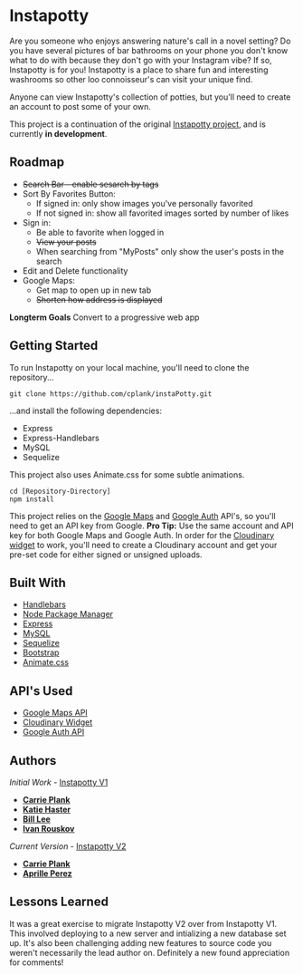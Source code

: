 # Instapotty

Are you someone who enjoys answering nature's call in a novel setting? Do you have several pictures of bar bathrooms on your phone you don't know what to do with because they don't go with your Instagram vibe? If so, Instapotty is for you! Instapotty is a place to share fun and interesting washrooms so other loo connoisseur's can visit your unique find. 

Anyone can view Instapotty's collection of potties, but you'll need to create an account to post some of your own.

This project is a continuation of the original [Instapotty project](https://github.com/ivancho277/fancyBathroom), and is currently **in development**.

## Roadmap
* ~~Search Bar - enable sesarch by tags~~
* Sort By Favorites Button:
    * If signed in: only show images you've personally favorited
    * If not signed in: show all favorited images sorted by number of likes
* Sign in:
    * Be able to favorite when logged in
    * ~~View your posts~~
    * When searching from "MyPosts" only show the user's posts in the search
* Edit and Delete functionality
* Google Maps:
    * Get map to open up in new tab
    * ~~Shorten how address is displayed~~

**Longterm Goals**
Convert to a progressive web app

## Getting Started

To run Instapotty on your local machine, you'll need to clone the repository... 

```
git clone https://github.com/cplank/instaPotty.git 
```
...and install the following dependencies: 

* Express
* Express-Handlebars
* MySQL
* Sequelize

This project also uses Animate.css for some subtle animations.

```
cd [Repository-Directory]
npm install
```

This project relies on the [Google Maps](https://developers.google.com/maps/documentation) and [Google Auth](https://developers.google.com/identity/protocols/OAuth2) API's, so you'll need to get an API key from Google. **Pro Tip:** Use the same account and API key for both Google Maps and Google Auth. In order for the [Cloudinary widget](https://cloudinary.com/documentation/embed_widgets_players) to work, you'll need to create a Cloudinary account and get your pre-set code for either signed or unsigned uploads. 

## Built With

* [Handlebars](http://www.dropwizard.io/1.0.2/docs/)
* [Node Package Manager](https://maven.apache.org/)
* [Express](https://rometools.github.io/rome/)
* [MySQL](https://www.npmjs.com/package/mysql)
* [Sequelize](https://www.npmjs.com/package/sequelize)
* [Bootstrap](https://getbootstrap.com/)
* [Animate.css](https://daneden.github.io/animate.css/)

## API's Used

* [Google Maps API](https://developers.google.com/maps/documentation)
* [Cloudinary Widget](https://cloudinary.com/documentation/embed_widgets_players)
* [Google Auth API](https://developers.google.com/identity/protocols/OAuth2)

## Authors
*Initial Work* - [Instapotty V1](https://github.com/ivancho277/fancyBathroom)

* **[Carrie Plank](https://github.com/cplank)** 
* **[Katie Haster](https://github.com/katiehaster)**
* **[Bill Lee](https://github.com/mjblee20)**
* **[Ivan Rouskov](https://github.com/ivancho277)**

*Current Version* - [Instapotty V2](https://insta-potty.herokuapp.com/)
* **[Carrie Plank](https://github.com/cplank)**
* **[Aprille Perez](https://github.com/aprilleperez)**

## Lessons Learned

It was a great exercise to migrate Instapotty V2 over from Instapotty V1. This involved deploying to a new server and intializing a new database set up. It's also been challenging adding new features to source code you weren't necessarily the lead author on. Definitely a new found appreciation for comments! 

